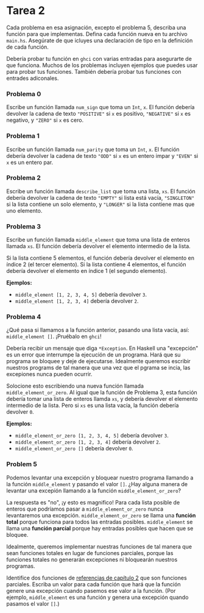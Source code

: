 # Tarea 2

Cada problema en esa asignación, excepto el problema 5, describa una función para que implementas. Defina cada función nueva en tu archivo `main.hs`. Asegúrate de que icluyes una declaración de tipo en la definición de cada función.

Debería probar tu función en `ghci` con varias entradas para asegurarte de que funciona. Muchos de los problemas incluyen ejemplos que puedes usar para probar tus funciones. También debería probar tus funciones con entrades adiconales.

### Problema 0

Escribe un función llamada `num_sign` que toma un `Int`, `x`. El función debería devolver la cadena de texto `"POSITIVE"` si `x` es positivo, `"NEGATIVE"` si `x` es negativo, y `"ZERO"` si `x` es cero.

### Problema 1

Escribe un función llamada `num_parity` que toma un `Int`, `x`. El función debería devolver la cadena de texto `"ODD"` si `x` es un entero impar y `"EVEN"` si `x` es un entero par.

### Problema 2

Escribe un función llamada `describe_list` que toma una lista, `xs`. El función debería devolver la cadena de texto `"EMPTY"` si lista está vacía, `"SINGLETON"` si la lista contiene un solo elemento, y `"LONGER"` si la lista contiene mas que uno elemento.

### Problema 3

Escribe un función llamada `middle_element` que toma una lista de enteros llamada `xs`. El función debería devolver el elemento intermedio de la lista.

Si la lista contiene 5 elementos, el función debería devolver el elemento en índice 2 (el tercer elemento). Si la lista contiene 4 elementos, el función debería devolver el elemento en índice 1 (el segundo elemento).

**Ejemplos:**

- `middle_element [1, 2, 3, 4, 5]` debería devolver `3`.
- `middle_element [1, 2, 3, 4]` debería devolver `2`.

### Problema 4

¿Qué pasa si llamamos a la función anterior, pasando una lista vacía, así: `middle_element []`. ¡Pruébalo en `ghci`!

Debería recibir un mensaje que diga `*Exception`. En Haskell una "excepción" es un error que interrumpe la ejecución de un programa. Hará que su programa se bloquee y deje de ejecutarse. Idealmente queremos escribir nuestros programs de tal manera que una vez que el pgrama se incia, las excepiones nunca pueden ocurrir.

Solocione esto escribiendo una nueva función llamada `middle_element_or_zero`. Al igual que la función de Problema 3, esta función debería tomar una lista de enteros llamda `xs`, y debería devolver el elemento intermedio de la lista. Pero si `xs` es una lista vacía, la función debería devolver `0`.

**Ejemplos:**

- `middle_element_or_zero [1, 2, 3, 4, 5]` debería devolver `3`.
- `middle_element_or_zero [1, 2, 3, 4]` debería devolver `2`.
- `middle_element_or_zero []` debería devolver `0`.

### Problem 5

Podemos levantar una excepción y bloquear nuestro programa llamando a la función `middle_element` y pasando el valor `[]`. ¿Hay alguna manera de levantar una excepión llamando a la función `middle_element_or_zero`?

La respuesta es "no", ¡y esto es magnifico! Para cada lista posible de enteros que podríamos pasar a `middle_element_or_zero` nunca levantaremos una excepción. `middle_element_or_zero` se llama una **función total** porque funciona para todos las entradas posibles. `middle_element` se llama una **función parcial** porque hay entradas posibles que hacen que se bloquee. 

Idealmente, queremos implementar nuestras funciones de tal manera que sean funciones totales en lugar de funciones parciales, porque las funciones totales no generarán excepciones ni bloquearán nuestros programas.
 
Identifice dos funciones de [referencias de capítulo 2](../references/chapter-02.md) que son funciones parciales. Escriba un valor para cada función que hará que la función genere una excepción cuando pasemos ese valor a la función. (Por ejemplo, `middle_element` es una función y genera una excepción quando pasamos el valor `[]`.)
